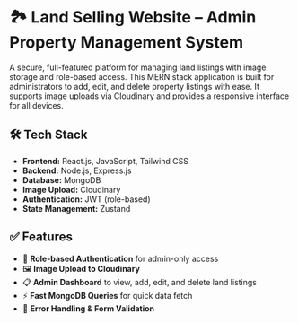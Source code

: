 # 🏞️ Land Selling Website – Admin Property Management System

A secure, full-featured platform for managing land listings with image storage and role-based access. This MERN stack application is built for administrators to add, edit, and delete property listings with ease. It supports image uploads via Cloudinary and provides a responsive interface for all devices.

## 🛠 Tech Stack

- **Frontend:** React.js, JavaScript, Tailwind CSS
- **Backend:** Node.js, Express.js
- **Database:** MongoDB
- **Image Upload:** Cloudinary
- **Authentication:** JWT (role-based)
- **State Management:** Zustand

## ✅ Features

- 🔐 **Role-based Authentication** for admin-only access
- 🖼️ **Image Upload to Cloudinary**
- 📋 **Admin Dashboard** to view, add, edit, and delete land listings
- ⚡ **Fast MongoDB Queries** for quick data fetch
- 💬 **Error Handling & Form Validation**
